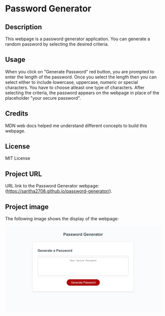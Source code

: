 # Password Generator

## Description

This webpage is a password generator application. You can generate a random 
password by selecting the desired criteria.


## Usage

When you click on "Generate Password" red button, you are prompted to enter the length of the password. Once you select the length then you can select 
either to include lowercase, uppercase, numeric or special characters. You have to choose atleast one type of characters. After selecting the criteria,
the password appears on the webpage in place of the placeholder "your secure 
password".


## Credits

MDN web docs helped me understand different concepts to build this webpage.


## License

MIT License


## Project URL

URL link to the Password Generator webpage:
(https://saritha2708.github.io/password-generator/).


## Project image

The following image shows the display of the webpage:

![The Generate-Password webpage includes a red button to "Generate Password".](./assets/images/password-generator.png)
